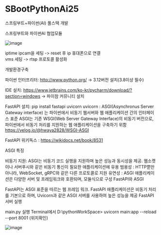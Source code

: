 # SBootPythonAi25
스프링부트+파이썬(AI) 풀스택 개발

스프링부트와 파이썬AI 협업모듈

![image](https://github.com/user-attachments/assets/31527696-f3cd-4d54-8b59-a57185bcac41)

iptime ipcam을 세팅 -> reset 후 ip 휴대폰으로 연결  
vms 세팅 -> rtsp 프로토콜 활성화

개발환경구축

파이썬 인터프리터: http://www.python.org/  -> 3.12버전 설치(3.8이상 필수)

IDE 설치: https://www.jetbrains.com/ko-kr/pycharm/download/?section=windows -> 파이참 커뮤니티 설치

FastAPI 설치: pip install fastapi uvicorn uvicorn : ASGI(Asynchronus Server Gateway interface) 는 파이썬에서 비동기 웹서버와 웹 애플리케이션 간의 
인터페이스 표준 ASGI는 기존 WSGI(Web Server Gateway Interface)의 비동기 버전으로, 파이썬에서 비동기 처리를 지원하는 웹 애플리케이션을 구축하기 위함  https://velog.io/@hwaya2828/WSGI-ASGI

FastAPI 위키독스 : https://wikidocs.net/book/8531

ASGI 특징

비동기 지원: ASGI는 비동기 코드 실행을 지원하며 높은 성능과 동시성을 제공. 웹소켓이나 서버푸시와 같은 비동기 통신이 필요한 애플리케이션에 유용 범용성 : HTTP뿐만 아니라, 
WebSocket, gRPC와 같은 다른 프로토콜로 지원 유연성 : ASGI 애플리케이션은 다양한 서버 및 프레임워크와 호환되며, 모듈식으로 구성 FastAPI와 ASGI

FastAPI는 ASGI 표준을 따르는 웹 프레임 워크. FastAPI 애플리케이션은 비동기 처리를 기본으로 하며, Uvicorn과 같은 ASGI 서버를 사용하여 높은 성능을 제공 FastAPI 서버 실행

main.py 실행 Terminal에서 D:\pythonWorkSpace> uvicorn main:app --reload --port 8001 (위치확인)



![image](https://github.com/user-attachments/assets/a4618419-4a2d-423e-bf8d-c77b705e4bf4)
